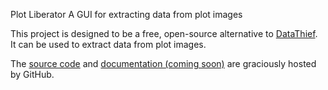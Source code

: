 Plot Liberator
A GUI for extracting data from plot images

This project is designed to be a free, open-source alternative to [DataThief](http://www.datathief.org/). It can be used to extract data from plot images.

The [source code](http://github.com/scott-maddox/plotliberator) and [documentation (coming soon)](http://scott-maddox.github.io/plotliberator) are graciously hosted by GitHub.
